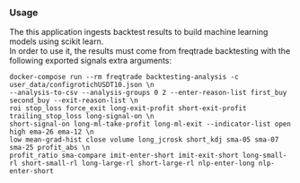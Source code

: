 ### Usage
The this application ingests backtest results to build machine learning models using scikit learn.  
In order to use it, the results must come from freqtrade backtesting with the following exported signals extra arguments:  
```
docker-compose run --rm freqtrade backtesting-analysis -c user_data/configrotichUSDT10.json \n
--analysis-to-csv --analysis-groups 0 2 --enter-reason-list first_buy second_buy --exit-reason-list \n
roi stop_loss force_exit long-exit-profit short-exit-profit trailing_stop_loss long-signal-on \n
short-signal-on long-ml-take-profit long-ml-exit --indicator-list open high ema-26 ema-12 \n
low mean-grad-hist close volume long_jcrosk short_kdj sma-05 sma-07 sma-25 profit_abs \n
profit_ratio sma-compare imit-enter-short imit-exit-short long-small-rl short-small-rl long-large-rl short-large-rl nlp-enter-long nlp-enter-short
```
